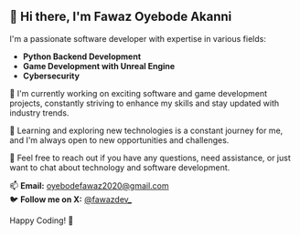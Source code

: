 ## 👋 Hi there, I'm Fawaz Oyebode Akanni

I'm a passionate software developer with expertise in various fields:

- **Python Backend Development**
- **Game Development with Unreal Engine**
- **Cybersecurity**

🔭 I'm currently working on exciting software and game development projects, constantly striving to enhance my skills and stay updated with industry trends.

🌱 Learning and exploring new technologies is a constant journey for me, and I'm always open to new opportunities and challenges.

💬 Feel free to reach out if you have any questions, need assistance, or just want to chat about technology and software development.

📫 **Email:** oyebodefawaz2020@gmail.com  
🐦 **Follow me on X:** [@fawazdev_](https://x.com/fawazdevx_)

Happy Coding! 🚀

